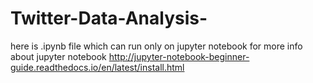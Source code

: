 # Twitter-Data-Analysis-


here is .ipynb file which can run only on jupyter notebook for more info about jupyter notebook http://jupyter-notebook-beginner-guide.readthedocs.io/en/latest/install.html
